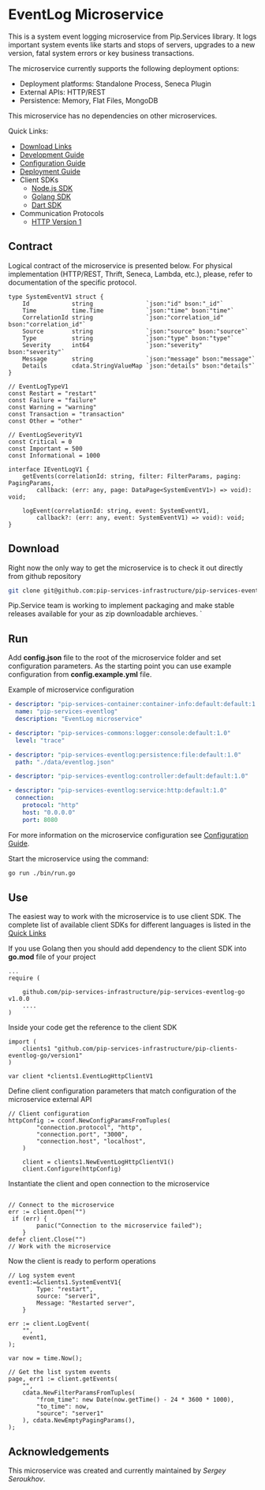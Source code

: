# EventLog Microservice

This is a system event logging microservice from Pip.Services library. 
It logs important system events like starts and stops of servers,
upgrades to a new version, fatal system errors or key business transactions.

The microservice currently supports the following deployment options:
* Deployment platforms: Standalone Process, Seneca Plugin
* External APIs: HTTP/REST
* Persistence: Memory, Flat Files, MongoDB

This microservice has no dependencies on other microservices.

<a name="links"></a> Quick Links:

* [Download Links](docs/Downloads.md)
* [Development Guide](docs/Development.md)
* [Configuration Guide](docs/Configuration.md)
* [Deployment Guide](docs/Deployment.md)
* Client SDKs
  - [Node.js SDK](https://github.com/pip-services/pip-clients-eventlog-node)
  - [Golang SDK](https://github.com/pip-services/pip-clients-eventlog-go)
  - [Dart SDK](https://github.com/pip-services/pip-clients-eventlog-dart)
* Communication Protocols
  - [HTTP Version 1](doc/HttpProtocolV1.md)

##  Contract

Logical contract of the microservice is presented below. For physical implementation (HTTP/REST, Thrift, Seneca, Lambda, etc.),
please, refer to documentation of the specific protocol.

```golang
type SystemEventV1 struct {
	Id            string               `json:"id" bson:"_id"`
	Time          time.Time            `json:"time" bson:"time"`
	CorrelationId string               `json:"correlation_id" bson:"correlation_id"`
	Source        string               `json:"source" bson:"source"`
	Type          string               `json:"type" bson:"type"`
	Severity      int64                `json:"severity" bson:"severity"`
	Message       string               `json:"message" bson:"message"`
	Details       cdata.StringValueMap `json:"details" bson:"details"`
}

// EventLogTypeV1
const Restart = "restart"
const Failure = "failure"
const Warning = "warning"
const Transaction = "transaction"
const Other = "other"

// EventLogSeverityV1
const Critical = 0
const Important = 500
const Informational = 1000

interface IEventLogV1 {
    getEvents(correlationId: string, filter: FilterParams, paging: PagingParams, 
        callback: (err: any, page: DataPage<SystemEventV1>) => void): void;
    
    logEvent(correlationId: string, event: SystemEventV1, 
        callback?: (err: any, event: SystemEventV1) => void): void;
}
```

## Download

Right now the only way to get the microservice is to check it out directly from github repository
```bash
git clone git@github.com:pip-services-infrastructure/pip-services-eventlog-go.git
```

Pip.Service team is working to implement packaging and make stable releases available for your 
as zip downloadable archieves.
`
## Run

Add **config.json** file to the root of the microservice folder and set configuration parameters.
As the starting point you can use example configuration from **config.example.yml** file. 

Example of microservice configuration
```yaml
- descriptor: "pip-services-container:container-info:default:default:1.0"
  name: "pip-services-eventlog"
  description: "EventLog microservice"

- descriptor: "pip-services-commons:logger:console:default:1.0"
  level: "trace"

- descriptor: "pip-services-eventlog:persistence:file:default:1.0"
  path: "./data/eventlog.json"

- descriptor: "pip-services-eventlog:controller:default:default:1.0"

- descriptor: "pip-services-eventlog:service:http:default:1.0"
  connection:
    protocol: "http"
    host: "0.0.0.0"
    port: 8080
```
 
For more information on the microservice configuration see [Configuration Guide](Configuration.md).

Start the microservice using the command:
```bash
go run ./bin/run.go
```

## Use

The easiest way to work with the microservice is to use client SDK. 
The complete list of available client SDKs for different languages is listed in the [Quick Links](#links)

If you use Golang then you should add dependency to the client SDK into **go.mod** file of your project
```golang
...
require (

    github.com/pip-services-infrastructure/pip-services-eventlog-go v1.0.0
    ....
)

```

Inside your code get the reference to the client SDK
```golang
import (
	clients1 "github.com/pip-services-infrastructure/pip-clients-eventlog-go/version1"
)

var client *clients1.EventLogHttpClientV1
```

Define client configuration parameters that match configuration of the microservice external API
```golang
// Client configuration
httpConfig := cconf.NewConfigParamsFromTuples(
		"connection.protocol", "http",
		"connection.port", "3000",
		"connection.host", "localhost",
	)

	client = clients1.NewEventLogHttpClientV1()
	client.Configure(httpConfig)
```

Instantiate the client and open connection to the microservice
```golang

// Connect to the microservice
err := client.Open("")
 if (err) {
        panic("Connection to the microservice failed");
    }
defer client.Close("")
// Work with the microservice

```

Now the client is ready to perform operations
```golang
// Log system event
event1:=&clients1.SystemEventV1{
        Type: "restart",
        source: "server1",
        Message: "Restarted server",
    }

err := client.LogEvent(
    "",
    event1,
);
```

```golang
var now = time.Now();

// Get the list system events
page, err1 := client.getEvents(
    "",
    cdata.NewFilterParamsFromTuples(
        "from_time": new Date(now.getTime() - 24 * 3600 * 1000),
        "to_time": now,
        "source": "server1"
    ), cdata.NewEmptyPagingParams(),
);

```    

## Acknowledgements

This microservice was created and currently maintained by *Sergey Seroukhov*.

